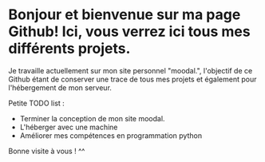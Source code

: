 # Bonjour et bienvenue sur ma page Github! Ici, vous verrez ici tous mes différents projets.

Je travaille actuellement sur mon site personnel "moodal.", l'objectif de ce Github étant de conserver une trace de tous mes projets et également pour l'hébergement de mon serveur.

Petite TODO list :

* Terminer la conception de mon site moodal.
* L'héberger avec une machine
* Améliorer mes compétences en programmation python

Bonne visite à vous ! ^^ 

<!---
Azuneer/Azuneer is a ✨ special ✨ repository because its `README.md` (this file) appears on your GitHub profile.
You can click the Preview link to take a look at your changes.
--->
